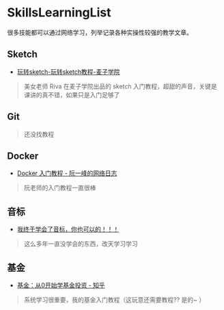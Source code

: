 # SkillsLearningList
很多技能都可以通过网络学习，列举记录各种实操性较强的教学文章。

## Sketch
* [玩转sketch\-玩转sketch教程\-麦子学院](http://www.maiziedu.com/course/748/)
> 美女老师 Riva 在麦子学院出品的 sketch 入门教程，超甜的声音，关键是课讲的真不错，如果只是入门足够了

## Git
> 还没找教程

## Docker
* [Docker 入门教程 \- 阮一峰的网络日志](http://www.ruanyifeng.com/blog/2018/02/docker-tutorial.html)
> 阮老师的入门教程一直很棒

## 音标
* [我终于学会了音标，你也可以的！！！](https://mp.weixin.qq.com/s/U9ez29vqiKXQtoCKXEyKtQ)
> 这么多年一直没学会的东西，改天学习学习

## 基金
* [基金：从0开始学基金投资 \- 知乎](https://zhuanlan.zhihu.com/fundslearning)
> 系统学习很重要，我的基金入门教程（这玩意还需要教程?? 是的~ ）

